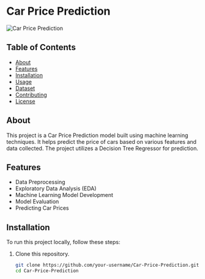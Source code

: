 # Car Price Prediction

![Car Price Prediction](car.jpg)

## Table of Contents
- [About](#about)
- [Features](#features)
- [Installation](#installation)
- [Usage](#usage)
- [Dataset](#dataset)
- [Contributing](#contributing)
- [License](#license)

## About
This project is a Car Price Prediction model built using machine learning techniques. It helps predict the price of cars based on various features and data collected. The project utilizes a Decision Tree Regressor for prediction.

## Features
- Data Preprocessing
- Exploratory Data Analysis (EDA)
- Machine Learning Model Development
- Model Evaluation
- Predicting Car Prices

## Installation
To run this project locally, follow these steps:

1. Clone this repository.
   ```bash
   git clone https://github.com/your-username/Car-Price-Prediction.git
   cd Car-Price-Prediction
